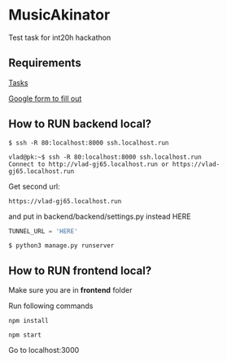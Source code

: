 # MusicAkinator
Test task for int20h hackathon

## Requirements

[Tasks](https://mcusercontent.com/a90be75a5d6a2bb92a394e975/files/04041863-5003-485e-bcb9-580489f0b8ba/Test_task_web.pdf)

[Google form to fill out](https://facebook.us7.list-manage.com/track/click?u=a90be75a5d6a2bb92a394e975&id=99916849c2&e=e27d4d6a92)

## How to RUN backend local?

``` 
$ ssh -R 80:localhost:8000 ssh.localhost.run

```

```
vlad@pk:~$ ssh -R 80:localhost:8000 ssh.localhost.run
Connect to http://vlad-gj65.localhost.run or https://vlad-gj65.localhost.run

```

Get second url: 
```
https://vlad-gj65.localhost.run
```
and put in backend/backend/settings.py instead HERE

```python
TUNNEL_URL = 'HERE'
```
```
$ python3 manage.py runserver
```

## How to RUN frontend local?

Make sure you are in **frontend** folder

Run following commands

``` 
npm install

npm start

```
Go to localhost:3000
